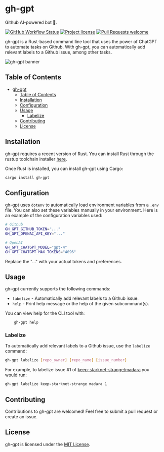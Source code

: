 # gh-gpt

Github AI-powered bot 🤖.

[![GitHub Workflow Status](https://github.com/abdelhamidbakhta/gh-gpt/actions/workflows/test.yml/badge.svg)](https://github.com/abdelhamidbakhta/gh-gpt/actions/workflows/test.yml)
[![Project license](https://img.shields.io/github/license/abdelhamidbakhta/gh-gpt.svg?style=flat-square)](LICENSE)
[![Pull Requests welcome](https://img.shields.io/badge/PRs-welcome-ff69b4.svg?style=flat-square)](https://github.com/abdelhamidbakhta/gh-gpt/issues?q=is%3Aissue+is%3Aopen+label%3A%22help+wanted%22)

gh-gpt is a Rust-based command line tool that uses the power of ChatGPT to automate tasks on Github. With gh-gpt, you can automatically add relevant labels to a Github issue, among other tasks.

![gh-gpt banner](banner.png)

## Table of Contents

- [gh-gpt](#gh-gpt)
  - [Table of Contents](#table-of-contents)
  - [Installation](#installation)
  - [Configuration](#configuration)
  - [Usage](#usage)
    - [Labelize](#labelize)
  - [Contributing](#contributing)
  - [License](#license)

## Installation

gh-gpt requires a recent version of Rust. You can install Rust through the rustup toolchain installer [here](https://rustup.rs/).

Once Rust is installed, you can install gh-gpt using Cargo:

```bash
cargo install gh-gpt
```

## Configuration

gh-gpt uses `dotenv` to automatically load environment variables from a `.env` file. You can also set these variables manually in your environment. Here is an example of the configuration variables used:

```bash
# Github
GH_GPT_GITHUB_TOKEN="..."
GH_GPT_OPENAI_API_KEY="..."

# OpenAI
GH_GPT_CHATGPT_MODEL="gpt-4"
GH_GPT_CHATGPT_MAX_TOKENS="4096"
```

Replace the "..." with your actual tokens and preferences.

## Usage

gh-gpt currently supports the following commands:

- `labelize` - Automatically add relevant labels to a Github issue.
- `help` - Print help message or the help of the given subcommand(s).

You can view help for the CLI tool with:

```bash
    gh-gpt help
```

### Labelize

To automatically add relevant labels to a Github issue, use the `labelize` command:

```bash
gh-gpt labelize [repo_owner] [repo_name] [issue_number]
```

For example, to labelize issue #1 of [keep-starknet-strange/madara](https://github.com/keep-starknet-strange/madara) you would run:

```bash
gh-gpt labelize keep-starknet-strange madara 1
```

## Contributing

Contributions to gh-gpt are welcomed! Feel free to submit a pull request or create an issue.

## License

gh-gpt is licensed under the [MIT License](LICENSE).
